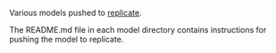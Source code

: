 Various models pushed to [replicate](https://replicate.com).

The README.md file in each model directory contains instructions for pushing the model to replicate.